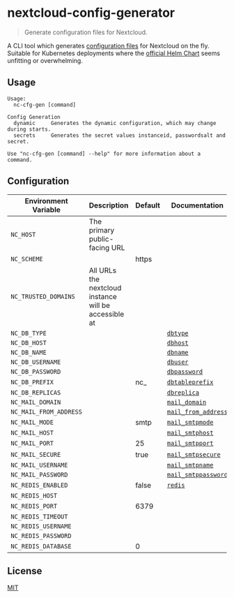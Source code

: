# nextcloud-config-generator

> Generate configuration files for Nextcloud.

A CLI tool which generates [configuration files](https://docs.nextcloud.com/server/latest/admin_manual/configuration_server/config_sample_php_parameters.html) for Nextcloud
on the fly. Suitable for Kubernetes deployments where the [official Helm Chart](https://github.com/nextcloud/helm/tree/main/charts/nextcloud) seems unfitting or overwhelming.

## Usage

```
Usage:
  nc-cfg-gen [command]

Config Generation
  dynamic     Generates the dynamic configuration, which may change during starts.
  secrets     Generates the secret values instanceid, passwordsalt and secret.

Use "nc-cfg-gen [command] --help" for more information about a command.

```

## Configuration

| Environment Variable | Description | Default | Documentation |
| ------------ | ------------ | ------------ | ------------ |
| `NC_HOST` | The primary public-facing URL |  |  |
| `NC_SCHEME` |  | https |  |
| `NC_TRUSTED_DOMAINS` | All URLs the nextcloud instance will be accessible at |  |  |
| `NC_DB_TYPE` |  |  | [`dbtype`](https://docs.nextcloud.com/server/latest/admin_manual/configuration_server/config_sample_php_parameters.html#dbtype) |
| `NC_DB_HOST` |  |  | [`dbhost`](https://docs.nextcloud.com/server/latest/admin_manual/configuration_server/config_sample_php_parameters.html#dbhost) |
| `NC_DB_NAME` |  |  | [`dbname`](https://docs.nextcloud.com/server/latest/admin_manual/configuration_server/config_sample_php_parameters.html#dbname) |
| `NC_DB_USERNAME` |  |  | [`dbuser`](https://docs.nextcloud.com/server/latest/admin_manual/configuration_server/config_sample_php_parameters.html#dbuser) |
| `NC_DB_PASSWORD` |  |  | [`dbpassword`](https://docs.nextcloud.com/server/latest/admin_manual/configuration_server/config_sample_php_parameters.html#dbpassword) |
| `NC_DB_PREFIX` |  | nc_ | [`dbtableprefix`](https://docs.nextcloud.com/server/latest/admin_manual/configuration_server/config_sample_php_parameters.html#dbtableprefix) |
| `NC_DB_REPLICAS` |  |  | [`dbreplica`](https://docs.nextcloud.com/server/latest/admin_manual/configuration_server/config_sample_php_parameters.html#dbreplica) |
| `NC_MAIL_DOMAIN` |  |  | [`mail_domain`](https://docs.nextcloud.com/server/latest/admin_manual/configuration_server/config_sample_php_parameters.html#mail_domain) |
| `NC_MAIL_FROM_ADDRESS` |  |  | [`mail_from_address`](https://docs.nextcloud.com/server/latest/admin_manual/configuration_server/config_sample_php_parameters.html#mail_from_address) |
| `NC_MAIL_MODE` |  | smtp | [`mail_smtpmode`](https://docs.nextcloud.com/server/latest/admin_manual/configuration_server/config_sample_php_parameters.html#mail_smtpmode) |
| `NC_MAIL_HOST` |  |  | [`mail_smtphost`](https://docs.nextcloud.com/server/latest/admin_manual/configuration_server/config_sample_php_parameters.html#mail_smtphost) |
| `NC_MAIL_PORT` |  | 25 | [`mail_smtpport`](https://docs.nextcloud.com/server/latest/admin_manual/configuration_server/config_sample_php_parameters.html#mail_smtpport) |
| `NC_MAIL_SECURE` |  | true | [`mail_smtpsecure`](https://docs.nextcloud.com/server/latest/admin_manual/configuration_server/config_sample_php_parameters.html#mail_smtpsecure) |
| `NC_MAIL_USERNAME` |  |  | [`mail_smtpname`](https://docs.nextcloud.com/server/latest/admin_manual/configuration_server/config_sample_php_parameters.html#mail_smtpname) |
| `NC_MAIL_PASSWORD` |  |  | [`mail_smtppassword`](https://docs.nextcloud.com/server/latest/admin_manual/configuration_server/config_sample_php_parameters.html#mail_smtppassword) |
| `NC_REDIS_ENABLED` |  | false | [`redis`](https://docs.nextcloud.com/server/latest/admin_manual/configuration_server/config_sample_php_parameters.html#redis) |
| `NC_REDIS_HOST` |  |  |  |
| `NC_REDIS_PORT` |  | 6379 |  |
| `NC_REDIS_TIMEOUT` |  |  |  |
| `NC_REDIS_USERNAME` |  |  |  |
| `NC_REDIS_PASSWORD` |  |  |  |
| `NC_REDIS_DATABASE` |  | 0 |  |


## License

[MIT](LICENSE)
